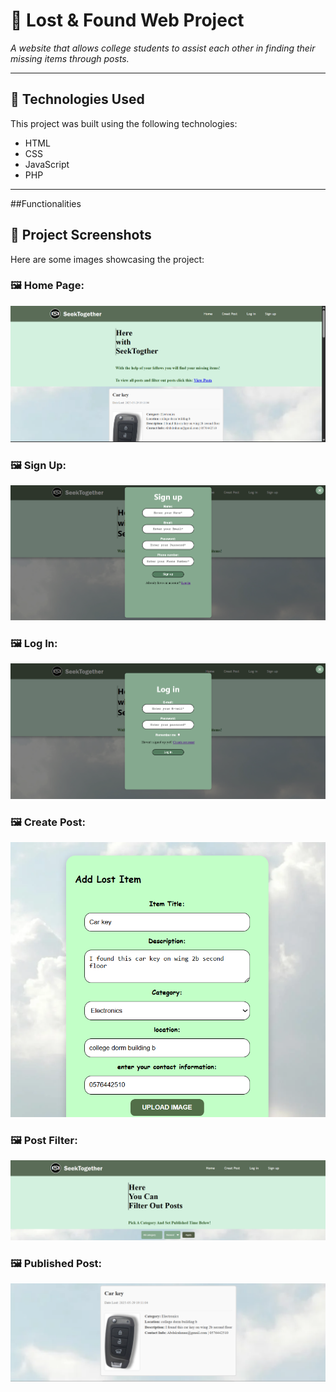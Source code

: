 # 📌 Lost & Found Web Project

_A website that allows college students to assist each other in finding their missing items through posts._

---

## 🔧 Technologies Used

This project was built using the following technologies:

- HTML
- CSS
- JavaScript
- PHP

---

##Functionalities

## 📸 Project Screenshots

Here are some images showcasing the project:

### 🖼 Home Page:
![Screenshot 1](https://github.com/Deymii/Lost-Found-web-Project/blob/3c8affdf615b7c01295d9bbfb053e29176630c7a/Web%20Project%20Screenshots/Home%20Page.png)

### 🖼 Sign Up:
![Screenshot 2](https://github.com/Deymii/Lost-Found-web-Project/blob/1895d5ccdcbe2c9e235b7da2490033a40fcae354/Web%20Project%20Screenshots/Sign%20Up.png)

### 🖼 Log In:
![Screenshot 3](https://github.com/Deymii/Lost-Found-web-Project/blob/1895d5ccdcbe2c9e235b7da2490033a40fcae354/Web%20Project%20Screenshots/Log%20In.png)

### 🖼 Create Post:
![Screenshot 4](https://github.com/Deymii/Lost-Found-web-Project/blob/1895d5ccdcbe2c9e235b7da2490033a40fcae354/Web%20Project%20Screenshots/Creat%20Post.png)

### 🖼 Post Filter:
![Screenshot 5](https://github.com/Deymii/Lost-Found-web-Project/blob/1895d5ccdcbe2c9e235b7da2490033a40fcae354/Web%20Project%20Screenshots/Filter%20Posts.png)

### 🖼 Published Post:
![Screenshot 6](https://github.com/Deymii/Lost-Found-web-Project/blob/1895d5ccdcbe2c9e235b7da2490033a40fcae354/Web%20Project%20Screenshots/Post.png)

